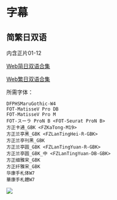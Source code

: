 # 字幕

## 简繁日双语

内含正片01-12

[Web简日双语合集](https://github.com/Nekomoekissaten-SUB/Nekomoekissaten-poi-Subs/raw/master/Oregairu/Oregairu_Web_JPSC.7z)

[Web繁日双语合集](https://github.com/Nekomoekissaten-SUB/Nekomoekissaten-poi-Subs/raw/master/Oregairu/Oregairu_Web_JPTC.7z)

所需字体：
```
DFPHSMaruGothic-W4
FOT-MatisseV Pro DB
FOT-MatisseV Pro M
FOT-スーラ ProN B <FOT-Seurat ProN B>
方正卡通_GBK <FZKaTong-M19>
方正兰亭黑_GBK <FZLanTingHei-R-GBK>
方正兰亭刊黑_GBK
方正兰亭圆_GBK <FZLanTingYuan-R-GBK>
方正兰亭圆_GBK_中 <FZLanTingYuan-DB-GBK>
方正细雅宋_GBK
方正纤雅宋_GBK
华康手札体W7
華康手札體W7
```

![](https://nekomoe.pages.dev/images/2020-07/oregairu.png)